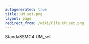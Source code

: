 ```yaml
---
autogenerated: true
title: UM_set.png
layout: page
redirect_from: /wiki/File:UM_set.png
---
```


Standa8SMC4 UM\_set
